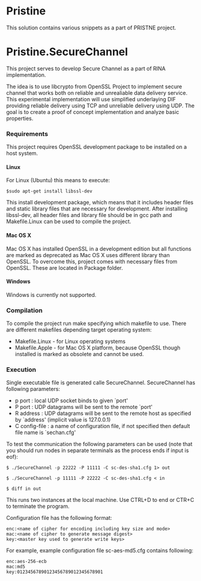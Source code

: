 # Pristine
This solution contains various snippets as a part of PRISTNE project.




Pristine.SecureChannel
======================
This project serves to develop Secure Channel as a part of RINA implementation.

The idea is to use libcrypto from OpenSSL Project to implement secure channel that works both on reliable and unrealiable data delivery service.  This experimental implementation will use simplified underlaying DIF providing reliable delivery using TCP and unreliable delivery using UDP. The goal is to create a proof of concept implementation and analyze basic properties.


### Requirements
This project requires OpenSSL development package to be installed on a host system. 
#### Linux
For Linux (Ubuntu) this means to execute:
```
$sudo apt-get install libssl-dev
```
This install development package, which means that it includes header files and static library files that 
are necessary for development. After installing libssl-dev, all header files and library file should be in gcc path and Makefile.Linux can be used to compile the project.
#### Mac OS X
Mac OS X has installed OpenSSL in a development edition but all functions are marked as deprecated as Mac OS X uses different library than OpenSSL. To overcome this, project comes with necessary files from OpenSSL. These are located in Package folder.
#### Windows
Windows is currently not supported.

### Compilation
To compile the project run make specifying which makefile to use. There are different makefiles depending target operating system:
* Makefile.Linux - for Linux operating systems
* Makefile.Apple - for Mac OS X platform, because OpenSSL though installed is marked as obsolete and cannot be used.

### Execution
Single executable file is generated calle SecureChannel. SecureChannel has following parameters:
* p port        : local UDP socket binds to given `port'
* P port        : UDP datagrams will be sent to the remote `port'
*  R address     : UDP datagrams will be sent to the remote host 
                  as specified by `address' (implicit value is 127.0.0.1)
* C config-file : a name of configuration file, if not specified
                  then default file name is `sechan.cfg'

To test the communication the following parameters can be used (note that you should run nodes in separate terminals as the process ends if input is eof):
```
$ ./SecureChannel -p 22222 -P 11111 -C sc-des-sha1.cfg 1> out

$ ./SecureChannel -p 11111 -P 22222 -C sc-des-sha1.cfg < in

$ diff in out
```
This runs two instances at the local machine. Use CTRL+D to end or CTR+C to terminate the program.

Configuration file has the following format:
```
enc:<name of cipher for encoding including key size and mode>
mac:<name of cipher to generate message digest>
key:<master key used to generate write keys>
```
For example, example configuration file sc-aes-md5.cfg contains following:
```
enc:aes-256-ecb
mac:md5
key:01234567890123456789012345678901
```
